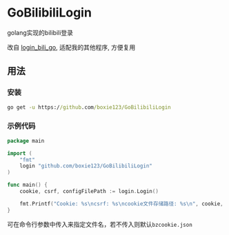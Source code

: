 # GoBilibiliLogin
 golang实现的bilibili登录

 改自 [login_bili_go](https://github.com/XiaoMiku01/login_bili_go), 适配我的其他程序, 方便复用

## 用法
### 安装
```cmd
go get -u https://github.com/boxie123/GoBilibiliLogin
```

### 示例代码

```go
package main

import (
	"fmt"
	login "github.com/boxie123/GoBilibiliLogin"
)

func main() {
	cookie, csrf, configFilePath := login.Login()

	fmt.Printf("Cookie: %s\ncsrf: %s\ncookie文件存储路径: %s\n", cookie, csrf, configFilePath)
}
```
可在命令行参数中传入来指定文件名，若不传入则默认`bzcookie.json`